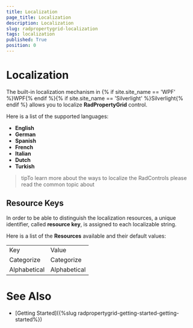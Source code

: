 ```yaml
---
title: Localization
page_title: Localization
description: Localization
slug: radpropertygrid-localization
tags: localization
published: True
position: 0
---
```


# Localization



The built-in localization mechanism in {% if site.site_name == 'WPF' %}WPF{% endif %}{% if site.site_name == 'Silverlight' %}Silverlight{% endif %} allows you to localize __RadPropertyGrid__ control.
      

Here is a list of the supported languages:
      
* __English__            
* __German__         
* __Spanish__           
* __French__
* __Italian__              
* __Dutch__             
* __Turkish__
        
>tipTo learn more about the ways to localize the RadControls please read the common topic about

## Resource Keys

In order to be able to distinguish the localization resources, a unique identifier, called __resource key__, is assigned to each localizable string.
        
Here is a list of the __Resources__ available and their default values:
        
<table><tr><td>Key</td><td>Value</td></tr><tr><td>Categorize</td><td>Categorize</td></tr><tr><td>Alphabetical</td><td>Alphabetical</td></tr></table>

# See Also

 * [Getting Started]({%slug radpropertygrid-getting-started-getting-started%})

